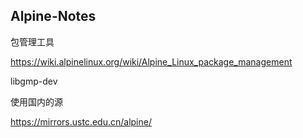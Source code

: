 Alpine-Notes
------------



包管理工具

https://wiki.alpinelinux.org/wiki/Alpine_Linux_package_management



libgmp-dev



使用国内的源



https://mirrors.ustc.edu.cn/alpine/